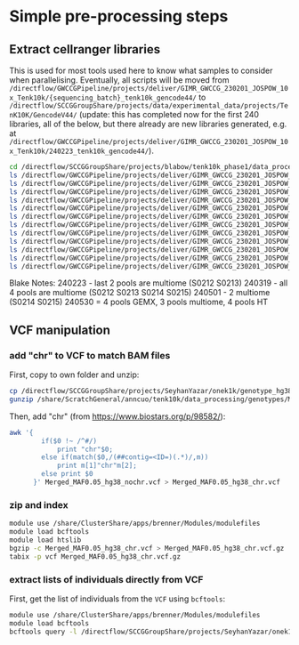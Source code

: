 # Simple pre-processing steps

## Extract cellranger libraries 

This is used for most tools used here to know what samples to consider when parallelising.
Eventually, all scripts will be moved from ```/directflow/GWCCGPipeline/projects/deliver/GIMR_GWCCG_230201_JOSPOW_10x_Tenk10k/{sequencing_batch}_tenk10k_gencode44/``` to ```/directflow/SCCGGroupShare/projects/data/experimental_data/projects/TenK10K/GencodeV44/``` (update: this has completed now for the first 240 libraries, all of the below, but there already are new libraries generated, e.g. at ```/directflow/GWCCGPipeline/projects/deliver/GIMR_GWCCG_230201_JOSPOW_10x_Tenk10k/240223_tenk10k_gencode44/```).

```bash
cd /directflow/SCCGGroupShare/projects/blabow/tenk10k_phase1/data_processing
ls /directflow/GWCCGPipeline/projects/deliver/GIMR_GWCCG_230201_JOSPOW_10x_Tenk10k/231013_tenk10k_gencode44/cellranger_outs/ > cellranger_outs_231013.txt
ls /directflow/GWCCGPipeline/projects/deliver/GIMR_GWCCG_230201_JOSPOW_10x_Tenk10k/231213_tenk10k_gencode44/cellranger_outs/ > cellranger_outs_231213.txt
ls /directflow/GWCCGPipeline/projects/deliver/GIMR_GWCCG_230201_JOSPOW_10x_Tenk10k/231214_tenk10k_gencode44/cellranger_outs/ > cellranger_outs_231214.txt
ls /directflow/GWCCGPipeline/projects/deliver/GIMR_GWCCG_230201_JOSPOW_10x_Tenk10k/240108_tenk10k_gencode44/cellranger_outs/ > cellranger_outs_240108.txt
ls /directflow/GWCCGPipeline/projects/deliver/GIMR_GWCCG_230201_JOSPOW_10x_Tenk10k/240112_tenk10k_gencode44/cellranger_outs/ > cellranger_outs_240112.txt
ls /directflow/GWCCGPipeline/projects/deliver/GIMR_GWCCG_230201_JOSPOW_10x_Tenk10k/240115_tenk10k_gencode44/cellranger_outs/ > cellranger_outs_240115.txt
ls /directflow/GWCCGPipeline/projects/deliver/GIMR_GWCCG_230201_JOSPOW_10x_Tenk10k/240116_tenk10k_gencode44/cellranger_outs/ > cellranger_outs_240116.txt
ls /directflow/GWCCGPipeline/projects/deliver/GIMR_GWCCG_230201_JOSPOW_10x_Tenk10k/240119_tenk10k_gencode44/cellranger_outs/ > cellranger_outs_240119.txt
ls /directflow/GWCCGPipeline/projects/deliver/GIMR_GWCCG_230201_JOSPOW_10x_Tenk10k/240214_tenk10k_gencode44/cellranger_outs/ > cellranger_outs_240214.txt
ls /directflow/GWCCGPipeline/projects/deliver/GIMR_GWCCG_230201_JOSPOW_10x_Tenk10k/240223_tenk10k_gencode44/cellranger_outs/ > cellranger_outs_240223.txt
ls /directflow/GWCCGPipeline/projects/deliver/GIMR_GWCCG_230201_JOSPOW_10x_Tenk10k/240501_tenk10k_gencode44/cellranger_outs/ > cellranger_outs_240501.txt
ls /directflow/GWCCGPipeline/projects/deliver/GIMR_GWCCG_230201_JOSPOW_10x_Tenk10k/240524_tenk10k_gencode44/cellranger_outs/ > cellranger_outs_240524.txt

```
Blake Notes:
240223 - last 2 pools are multiome (S0212 S0213)
240319 - all 4 pools are multiome (S0212  S0213  S0214  S0215)
240501 - 2 multiome (S0214 S0215)
240530 = 4 pools GEMX, 3 pools multiome, 4 pools HT

## VCF manipulation

### add "chr" to VCF to match BAM files

First, copy to own folder and unzip:

```bash
cp /directflow/SCCGGroupShare/projects/SeyhanYazar/onek1k/genotype_hg38/Merged_MAF0.05_hg38_nochr.vcf.gz /share/ScratchGeneral/anncuo/tenk10k/data_processing/genotypes/Merged_MAF0.05_hg38_nochr.vcf.gz
gunzip /share/ScratchGeneral/anncuo/tenk10k/data_processing/genotypes/Merged_MAF0.05_hg38_nochr.vcf.gz /share/ScratchGeneral/anncuo/tenk10k/data_processing/genotypes/Merged_MAF0.05_hg38_nochr.vcf
```

Then, add "chr" (from https://www.biostars.org/p/98582/):

```bash
awk '{
        if($0 !~ /^#/)
            print "chr"$0;
        else if(match($0,/(##contig=<ID=)(.*)/,m))
            print m[1]"chr"m[2];
        else print $0
      }' Merged_MAF0.05_hg38_nochr.vcf > Merged_MAF0.05_hg38_chr.vcf
```

### zip and index

```bash
module use /share/ClusterShare/apps/brenner/Modules/modulefiles
module load bcftools
module load htslib
bgzip -c Merged_MAF0.05_hg38_chr.vcf > Merged_MAF0.05_hg38_chr.vcf.gz
tabix -p vcf Merged_MAF0.05_hg38_chr.vcf.gz
```


### extract lists of individuals directly from VCF

First, get the list of individuals from the ```VCF``` using ```bcftools```:

```bash
module use /share/ClusterShare/apps/brenner/Modules/modulefiles
module load bcftools
bcftools query -l /directflow/SCCGGroupShare/projects/SeyhanYazar/onek1k/genotype_hg38/Merged_MAF0.05_hg38_nochr.vcf.gz > /share/ScratchGeneral/anncuo/tenk10k/data_processing/demuxafy/donor_list.txt
```

<!--- 
### Restricting VCF

I may potentially need to reduce the ```VCF``` file to only exonic variants following the documentation: https://demultiplexing-doublet-detecting-docs.readthedocs.io/en/latest/DataPrep.html#filter-for-snps-overlapping-exons

## Gene annotation (Dropulation only)

Downloaded the "Basic gene annotation" ```GTF``` from https://www.gencodegenes.org/human/ -- it is definitely the correct version (v44), potentially not quite exactly the same file used in the alignment (there are many files in there, plus I think CellRanger may modify the GTF??). --->

